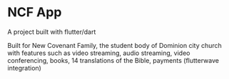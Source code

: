 # NCF App

A project built with flutter/dart 

Built for New Covenant Family,  the student body of Dominion city church with features such as video streaming,  audio streaming, video conferencing,  books, 14 translations of the Bible, payments (flutterwave integration)
